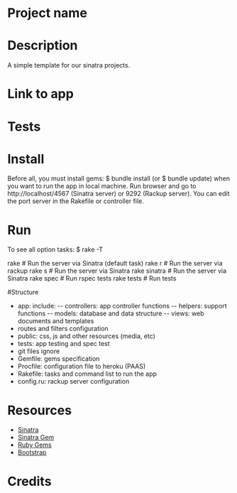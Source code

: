 # Project name

# Description

A simple template for our sinatra projects.

# Link to app

# Tests

# Install

Before all, you must install gems: $ bundle install (or $ bundle update) when you want to run the app in local machine. Run browser and go to http://localhost/4567 (Sinatra server) or 9292 (Rackup server). You can edit the port server in the Rakefile or controller file.

# Run

To see all option tasks: $ rake -T

rake 		  # Run the server via Sinatra (default task)
rake r        # Run the server via rackup
rake s        # Run the server via Sinatra
rake sinatra  # Run the server via Sinatra
rake spec     # Run rspec tests
rake tests    # Run tests


#Structure

- app: include:
 -- controllers: app controller functions
 -- helpers: support functions
 -- models: database and data structure
 -- views: web documents and templates
- routes and filters configuration
- public: css, js and other resources (media, etc)
- tests: app testing and spec test
- git files ignore
- Gemfile: gems specification
- Procfile: configuration file to heroku (PAAS)
- Rakefile: tasks and command list to run the app
- config.ru: rackup server configuration


# Resources

* [Sinatra](http://www.sinatrarb.com/)
* [Sinatra Gem](http://www.rubydoc.info/gems/sinatra)
* [Ruby Gems](https://rubygems.org/)
* [Bootstrap](http://getbootstrap.com/)

# Credits
